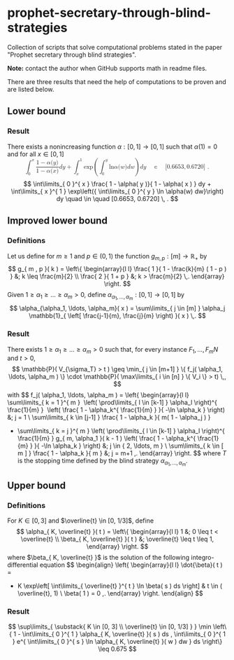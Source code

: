 # prophet-secretary-through-blind-strategies

Collection of scripts that solve computational problems stated in the paper "Prophet secretary through blind strategies".



**Note:** contact the author when GitHub supports math in readme files.



There are three results that need the help of computations to be proven and are listed below.

## Lower bound

### Result

There exists a nonincreasing function $\alpha: [0, 1] \to [0, 1]$ such that $\alpha(1) = 0$ and for all $x \in [0, 1]$
<math display="block" xmlns="http://www.w3.org/1998/Math/MathML"><semantics><mrow><msubsup><mo>∫</mo><mn>0</mn><mi>x</mi></msubsup><mfrac><mrow><mn>1</mn><mo>−</mo><mi>α</mi><mo stretchy="false">(</mo><mi>y</mi><mo stretchy="false">)</mo></mrow><mrow><mn>1</mn><mo>−</mo><mi>α</mi><mo stretchy="false">(</mo><mi>x</mi><mo stretchy="false">)</mo></mrow></mfrac><mi>d</mi><mi>y</mi><mo>+</mo><msubsup><mo>∫</mo><mi>x</mi><mn>1</mn></msubsup><mo lspace="0em" rspace="0em">exp</mo><mrow><mo>(</mo><mrow><msubsup><mo>∫</mo><mn>0</mn><mi>y</mi></msubsup><mo lspace="0em" rspace="0em">ln</mo><mi>α</mi><mo stretchy="false">(</mo><mi>w</mi><mo stretchy="false">)</mo><mi>d</mi><mi>w</mi></mrow><mo>)</mo></mrow><mi>d</mi><mi>y</mi><mspace width="1em"></mspace><mo>∊</mo><mspace width="1em"></mspace><mo stretchy="false">[</mo><mn>0.6653</mn><mo>,</mo><mn>0.6720</mn><mo stretchy="false">]</mo><mspace width="0.16666666666666666em"></mspace><mo>.</mo></mrow><annotation encoding="TeX">
\int_{ 0 }^{ x } \frac{ 1 - \alpha( y )}{ 1 - \alpha( x ) } dy + \int_{ x }^{ 1 } \exp\left({ \int_{ 0 }^{ y } \ln \alpha(w) dw}\right) dy \quad \in \quad [0.6653, 0.6720] \, .
</annotation></semantics></math>
$$
\int\limits_{ 0 }^{ x } \frac{ 1 - \alpha( y )}{ 1 - \alpha( x ) } dy + \int\limits_{ x }^{ 1 } \exp\left({ \int\limits_{ 0 }^{ y } \ln \alpha(w) dw}\right) dy 
\quad \in \quad [0.6653, 0.6720] \, .
$$



## Improved lower bound

### Definitions

Let us define for $m \geq 1$ and $p \in (0, 1)$ the function $g_{ m , p } : [m] \to \mathbb{R}_+$ by 
$$
g_{ m , p }( k ) = \left\{ \begin{array}{l l}
	\frac{ 1 }{ 1 - \frac{k}{m} ( 1 - p ) }
    &; k \leq \frac{m}{2} \\
    \frac{ 2 }{ 1 + p }
    &; k > \frac{m}{2} \,.
    \end{array}	 
    \right.
$$
Given $1 \geq \alpha_1 \geq \ldots \geq \alpha_m > 0$, define $\alpha_{\alpha_1, \ldots, \alpha_m}: [0, 1] \to [0, 1]$ by 
$$
\alpha_{\alpha_1, \ldots, \alpha_m}( x )
		= \sum\limits_{ j \in [m] } \alpha_j \mathbb{1}_{ \left[ \frac{j-1}{m}, \frac{j}{m} \right) }( x ) \,.
$$

### Result

There exists $1 \geq \alpha_1 \geq \ldots \geq \alpha_m > 0$ such that, for every instance $F_1, \ldots, F_mN$ and $t > 0$,  
$$
\mathbb{P}( V_{\sigma_T} > t ) 
	\geq \min_{ j \in [m+1] } \{ f_j( \alpha_1, \ldots, \alpha_m ) \} \cdot \mathbb{P}( \max\limits_{ i \in [n] } \{ V_i \} > t) \,,
$$
with
$$
f_j( \alpha_1, \ldots, \alpha_m ) = \left\{ \begin{array}{l l}
​		\sum\limits_{ k = 1 }^{ m } 
​			\left( \prod\limits_{ l \in [k-1] } \alpha_l \right)^{ \frac{1}{m} } 
​			\left( \frac{ 1 - \alpha_k^{ \frac{1}{m} } }{ -\ln \alpha_k } \right)
​			&; j = 1 \\
​		\sum\limits_{ k \in [j-1] } \frac{ 1 - \alpha_k }{ m( 1 - \alpha_j ) } 

  + \sum\limits_{ k = j }^{ m } 
    	\left( \prod\limits_{ l \in [k-1] } \alpha_l \right)^{ \frac{1}{m} } 
    	g_{ m, \alpha_1 }( k - 1 ) 
    	\left( \frac{ 1 - \alpha_k^{ \frac{1}{m} } }{ -\ln \alpha_k } \right)
    		&; j \in \{ 2, \ldots, m \} \\
    	\sum\limits_{ k \in [ m ] } \frac{ 1 - \alpha_k }{ m }
    		&; j = m+1 \,.
    	\end{array}
    	\right.
$$
where $T$ is the stopping time defined by the blind strategy  $\alpha_{\alpha_1, \ldots, \alpha_m}$.



## Upper bound

### Definitions

For $K \in [0, 3]$ and $\overline{t} \in [0, 1/3]$, define 
$$
\alpha_{ K, \overline{t} }( t ) = \left\{ \begin{array}{l l}
		1
			&; 0 \leq t < \overline{t} \\
		\beta_{ K, \overline{t} }( t )
			&; \overline{t} \leq t \leq 1,
		\end{array}
		\right.
$$
where $\beta_{ K, \overline{t} }$ is the solution of the following integro-differential equation
$$
\begin{align}
	\left\{ \begin{array}{l l}
		\dot{\beta}( t ) = 

  - K \exp\left[ \int\limits_{ \overline{t} }^{ t } \ln \beta( s ) ds \right]
    		& t \in ( \overline{t}, 1) \\
    	\beta( 1 ) = 0 \,.
    	\end{array}
    	\right.
    \end{align}
$$

### Result

$$
\sup\limits_{ \substack{ K \in [0, 3] \\ \overline{t} \in [0, 1/3] } } \min \left\{
			1 - \int\limits_{ 0 }^{ 1 } \alpha_{ K, \overline{t} }( s ) ds , 
			\int\limits_{ 0 }^{ 1 } e^{ \int\limits_{ 0 }^{ s } \ln \alpha_{ K, \overline{t} }( w ) dw } ds
			\right\} 
		\leq 0.675
$$

